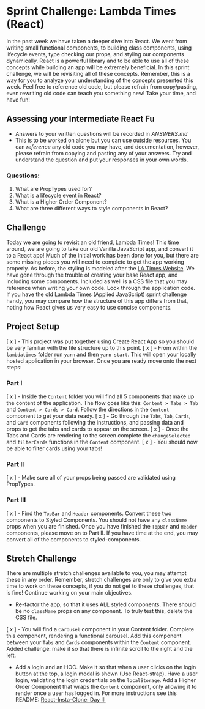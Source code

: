# Sprint Challenge: Lambda Times (React)

In the past week we have taken a deeper dive into React. We went from writing small functional components, to building class components, using lifecycle events, type checking our props, and styling our components dynamically. React is a powerful library and to be able to use all of these concepts while building an app will be extremely beneficial. In this sprint challenge, we will be revisiting all of these concepts. Remember, this is a way for you to analyze your understanding of the concepts presented this week. Feel free to reference old code, but please refrain from copy/pasting, even rewriting old code can teach you something new! Take your time, and have fun!

## Assessing your Intermediate React Fu

- Answers to your written questions will be recorded in _ANSWERS.md_
- This is to be worked on alone but you can use outside resources. You can _reference_ any old code you may have, and documentation, however, please refrain from copying and pasting any of your answers. Try and understand the question and put your responses in your own words.

### Questions:

1.  What are PropTypes used for?
1.  What is a lifecycle event in React?
1.  What is a Higher Order Component?
1.  What are three different ways to style components in React?

## Challenge

Today we are going to revisit an old friend, Lambda Times! This time around, we are going to take our old Vanilla JavaScript app, and convert it to a React app! Much of the initial work has been done for you, but there are some missing pieces you will need to complete to get the app working properly. As before, the styling is modeled after the [LA Times Website](http://www.latimes.com). We have gone through the trouble of creating your base React app, and including some components. Included as well is a CSS file that you may reference when writing your own code. Look through the application code. If you have the old Lambda Times (Applied JavaScript) sprint challenge handy, you may compare how the structure of this app differs from that, noting how React gives us very easy to use concise components.

## Project Setup

[ x ] - This project was put together using Create React App so you should be very familiar with the file structure up to this point.
[ x ] - From within the `lambdatimes` folder run `yarn` and then `yarn start`. This will open your locally hosted application in your browser. Once you are ready move onto the next steps:

### Part I

[ x ] - Inside the `Content` folder you will find all 5 components that make up the content of the application. The flow goes like this: `Content > Tabs > Tab` and `Content > Cards > Card`. Follow the directions in the `Content` component to get your data ready.
[ x ] - Go through the `Tabs`, `Tab`, `Cards`, and `Card` components following the instructions, and passing data and props to get the tabs and cards to appear on the screen.
[ x ] - Once the Tabs and Cards are rendering to the screen complete the `changeSelected` and `filterCards` functions in the `Content` component.
[ x ] - You should now be able to filter cards using your tabs!

### Part II

[ x ] - Make sure all of your props being passed are validated using PropTypes.

### Part III

[ x ] - Find the `TopBar` and `Header` components. Convert these two components to Styled Components. You should not have any `className` props when you are finished. Once you have finished the `TopBar` and `Header` components, please move on to Part II. If you have time at the end, you may convert all of the components to styled-components.

## Stretch Challenge

There are multiple stretch challenges available to you, you may attempt these in any order. Remember, stretch challenges are only to give you extra time to work on these concepts, if you do not get to these challenges, that is fine! Continue working on your main objectives.

- Re-factor the app, so that it uses ALL styled components. There should be no `className` props on any component. To truly test this, delete the CSS file.

[ x ] - You will find a `Carousel` component in your Content folder. Complete this component, rendering a functional carousel. Add this component between your `Tabs` and `Cards` components within the `Content` component. Added challenge: make it so that there is infinite scroll to the right and the left.

- Add a login and an HOC. Make it so that when a user clicks on the login button at the top, a login modal is shown (Use React-strap). Have a user login, validating the login credentials on the `localStorage`. Add a Higher Order Component that wraps the `Content` component, only allowing it to render once a user has logged in. For more instructions see this README: [React-Insta-Clone: Day III](https://github.com/LambdaSchool/React-Insta-Clone/blob/master/DAY_THREE_README.md#tasks-day-iii)
